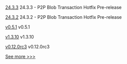 
[24.3.3](https://github.com/hyperledger/besu/releases/tag/24.3.3) 24.3.3 - P2P Blob Transaction Hotfix Pre-release

[24.3.2](https://github.com/hyperledger/besu/releases/tag/24.3.2) 24.3.2 - P2P Blob Transaction Hotfix Pre-release

[v0.5.1](https://github.com/hyperledger-labs/yui-relayer/releases/tag/v0.5.1) v0.5.1

[v1.3.10](https://github.com/hyperledger/firefly-transaction-manager/releases/tag/v1.3.10) v1.3.10

[v0.12.0rc3](https://github.com/hyperledger/aries-acapy-docs/releases/tag/v0.12.0rc3) v0.12.0rc3


[See more >>>](https://start-here.hyperledger.org/releases)

